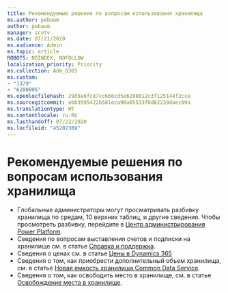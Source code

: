 ```yaml
---
title: Рекомендуемые решения по вопросам использования хранилища
ms.author: pebaum
author: pebaum
manager: scotv
ms.date: 07/21/2020
ms.audience: Admin
ms.topic: article
ROBOTS: NOINDEX, NOFOLLOW
localization_priority: Priority
ms.collection: Adm_O365
ms.custom:
- "1379"
- "6200006"
ms.openlocfilehash: 29d9a6fc87cc666cd5e6288012c3f125144f2cce
ms.sourcegitcommit: ebb3595422b581eca98a05533f8d82239daec09a
ms.translationtype: HT
ms.contentlocale: ru-RU
ms.lasthandoff: 07/22/2020
ms.locfileid: "45207369"
---
```

# <a name="recommended-solutions-for-storage-issues"></a>Рекомендуемые решения по вопросам использования хранилища

- Глобальные администраторы могут просматривать разбивку хранилища по средам, 10 верхних таблиц, и другие сведения. Чтобы просмотреть разбивку, перейдите в [Центр администрирования Power Platform](https://admin.powerplatform.microsoft.com/analytics/d365ce). 
- Сведения по вопросам выставления счетов и подписки на хранилище см. в статье [Справка и поддержка](https://docs.microsoft.com/dynamics365/customer-engagement/admin/contact-information-microsoft-dynamics-365-online-billing-support).
- Сведения о ценах см. в статье [Цены в Dynamics 365](https://dynamics.microsoft.com/pricing/)
- Сведения о том, как приобрести дополнительный объем хранилища, см. в статье [Новая емкость хранилища Common Data Service](https://go.microsoft.com/fwlink/p/?linkid=2010782).
- Сведения о том, как освободить место в хранилище, см. в статье [Освобождение места в хранилище](https://go.microsoft.com/fwlink/p/?linkid=2011105).